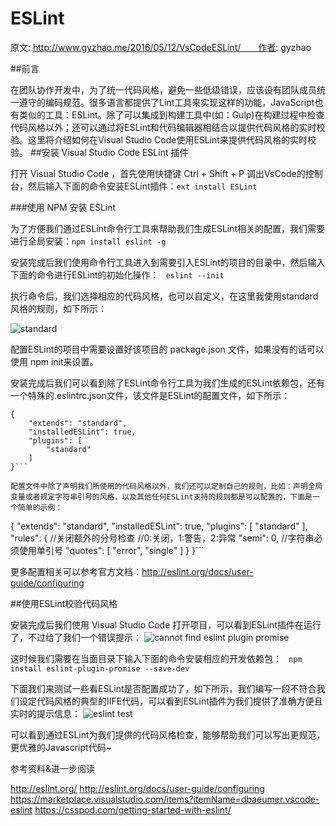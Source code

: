 # ESLint
原文: http://www.gyzhao.me/2016/05/12/VsCodeESLint/　　作者: gyzhao

##前言

在团队协作开发中，为了统一代码风格，避免一些低级错误，应该设有团队成员统一遵守的编码规范。很多语言都提供了Lint工具来实现这样的功能，JavaScript也有类似的工具：ESLint。除了可以集成到构建工具中(如：Gulp)在构建过程中检查代码风格以外；还可以通过将ESLint和代码编辑器相结合以提供代码风格的实时校验。这里将介绍如何在Visual Studio Code使用ESLint来提供代码风格的实时校验。
##安装 Visual Studio Code ESLint 插件

打开 Visual Studio Code ，首先使用快捷键 Ctrl + Shift + P 调出VsCode的控制台，然后输入下面的命令安装ESLint插件：`ext install ESLint`

###使用 NPM 安装 ESLint

为了方便我们通过ESLint命令行工具来帮助我们生成ESLint相关的配置，我们需要进行全局安装：`npm install eslint -g`

安装完成后我们使用命令行工具进入到需要引入ESLint的项目的目录中，然后输入下面的命令进行ESLint的初始化操作：
`
eslint --init`

执行命令后，我们选择相应的代码风格，也可以自定义，在这里我使用standard风格的规则，如下所示：

![standard](http://7xrkzy.com1.z0.glb.clouddn.com/install-eslint-package.gif)

配置ESLint的项目中需要设置好该项目的 package.json 文件，如果没有的话可以使用 npm init来设置。

安装完成后我们可以看到除了ESLint命令行工具为我们生成的ESLint依赖包，还有一个特殊的.eslintrc.json文件，该文件是ESLint的配置文件，如下所示：
```
{
    "extends": "standard",
    "installedESLint": true,
    "plugins": [
        "standard"
    ]
}```

配置文件中除了声明我们所使用的代码风格以外，我们还可以定制自己的规则，比如：声明全局变量或者规定字符串引号的风格，以及其他任何ESLint支持的规则都是可以配置的，下面是一个简单的示例：
```
{
    "extends": "standard",
    "installedESLint": true,
    "plugins": [
        "standard"
    ],
    "rules": {
        //关闭额外的分号检查
        //0:关闭，1:警告，2:异常
        "semi": 0,
        //字符串必须使用单引号
        "quotes": [
            "error",
            "single"
        ]
    }
}```

更多配置相关可以参考官方文档：http://eslint.org/docs/user-guide/configuring

##使用ESLint校验代码风格

安装完成后我们使用 Visual Studio Code 打开项目，可以看到ESLint插件在运行了，不过给了我们一个错误提示：
![cannot find eslint plugin promise](http://7xrkzy.com1.z0.glb.clouddn.com/cannot-find-eslint-plugin-promise.PNG)

这时候我们需要在当面目录下输入下面的命令安装相应的开发依赖包：
`
npm install eslint-plugin-promise --save-dev`

下面我们来测试一些看ESLint是否配置成功了，如下所示，我们编写一段不符合我们设定代码风格的典型的IIFE代码，可以看到ESLint插件为我们提供了准确方便且实时的提示信息：
![eslint test](http://7xrkzy.com1.z0.glb.clouddn.com/eslint-test.gif)

可以看到通过ESLint为我们提供的代码风格检查，能够帮助我们可以写出更规范，更优雅的Javascript代码~

参考资料&进一步阅读

http://eslint.org/
http://eslint.org/docs/user-guide/configuring
https://marketplace.visualstudio.com/items?itemName=dbaeumer.vscode-eslint
https://csspod.com/getting-started-with-eslint/